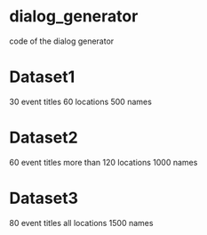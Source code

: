 # dialog_generator
code of the dialog generator

# Dataset1
30 event titles
60 locations
500 names

# Dataset2
60 event titles
more than 120 locations
1000 names

# Dataset3
80 event titles
all locations
1500 names